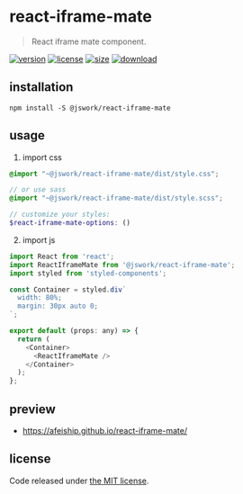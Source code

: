 # react-iframe-mate
> React iframe mate component.

[![version][version-image]][version-url]
[![license][license-image]][license-url]
[![size][size-image]][size-url]
[![download][download-image]][download-url]

## installation
```shell
npm install -S @jswork/react-iframe-mate
```

## usage
1. import css
  ```scss
  @import "~@jswork/react-iframe-mate/dist/style.css";

  // or use sass
  @import "~@jswork/react-iframe-mate/dist/style.scss";

  // customize your styles:
  $react-iframe-mate-options: ()
  ```
2. import js
  ```js
  import React from 'react';
  import ReactIframeMate from '@jswork/react-iframe-mate';
  import styled from 'styled-components';

  const Container = styled.div`
    width: 80%;
    margin: 30px auto 0;
  `;

  export default (props: any) => {
    return (
      <Container>
        <ReactIframeMate />
      </Container>
    );
  };

  ```

## preview
- https://afeiship.github.io/react-iframe-mate/

## license
Code released under [the MIT license](https://github.com/afeiship/react-iframe-mate/blob/master/LICENSE.txt).

[version-image]: https://img.shields.io/npm/v/@jswork/react-iframe-mate
[version-url]: https://npmjs.org/package/@jswork/react-iframe-mate

[license-image]: https://img.shields.io/npm/l/@jswork/react-iframe-mate
[license-url]: https://github.com/afeiship/react-iframe-mate/blob/master/LICENSE.txt

[size-image]: https://img.shields.io/bundlephobia/minzip/@jswork/react-iframe-mate
[size-url]: https://github.com/afeiship/react-iframe-mate/blob/master/dist/react-iframe-mate.min.js

[download-image]: https://img.shields.io/npm/dm/@jswork/react-iframe-mate
[download-url]: https://www.npmjs.com/package/@jswork/react-iframe-mate
